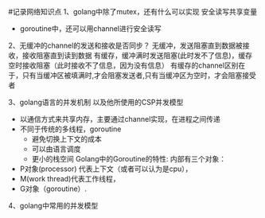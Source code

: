 #记录网络知识点
1、golang中除了mutex，还有什么可以实现 安全读写共享变量
-   goroutine中，还可以用channel进行安全读写

2、无缓冲的channel的发送和接收是否同步？
无缓冲，发送阻塞直到数据被接收，接收阻塞直到读到数据
有缓存，缓冲满时发送阻塞(此时发不了信息)，缓存空时接收阻塞（此时接收不了信息，因为没有信息）
有缓存的channel区别在于，只有当缓冲区被填满时,才会阻塞发送者,只有当缓冲区为空时，才会阻塞接受者

3、golang语言的并发机制 以及他所使用的CSP并发模型
-   以通信方式来共享内存，主要通过channel实现，在进程之间传递
-   不同于传统的多线程，goroutine
    -   避免切换上下文的成本
    -   可以由语言调度
    -   更小的栈空间
Golang中的Goroutine的特性:
内部有三个对象： 
-   P对象(processor) 代表上下文（或者可以认为是cpu），
-   M(work thread)代表工作线程，
-   G对象（goroutine）.

4、golang中常用的并发模型
